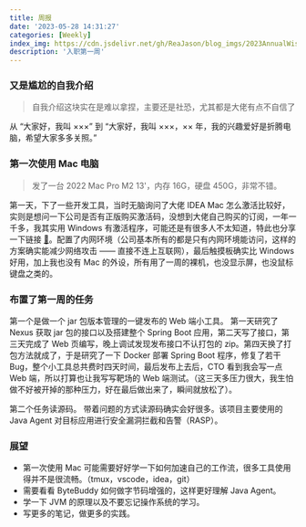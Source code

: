 ```yaml
---
title: 周报
date: '2023-05-28 14:31:27'
categories: [Weekly]
index_img: https://cdn.jsdelivr.net/gh/ReaJason/blog_imgs/2023AnnualWishes_index_img.png
description: '入职第一周'
---
```


### 又是尴尬的自我介绍

> 自我介绍这块实在是难以拿捏，主要还是社恐，尤其都是大佬有点不自信了

从 “大家好，我叫 ×××” 到 “大家好，我叫 ×××，×× 年，我的兴趣爱好是折腾电脑，希望大家多多关照。”

### 第一次使用 Mac 电脑

> 发了一台 2022 Mac Pro M2 13'，内存 16G，硬盘 450G，非常不错。

第一天，下了一些开发工具，当时无脑询问了大佬 IDEA Mac 怎么激活比较好，实则是想问一下公司是否有正版购买激活码，没想到大佬自己购买的订阅，一年一千多，我其实用 Windows 有激活程序，可能还是有很多人不太知道，特此也分享一下链接 [🔗](https://3.jetbra.in/)。配置了内网环境（公司基本所有的都是只有内网环境能访问，这样的方案确实能减少网络攻击 —— 直接不连上互联网），最后触摸板确实比 Windows 好用，加上我也没有 Mac 的外设，所有用了一周的裸机，也没显示屏，也没鼠标键盘之类的。

### 布置了第一周的任务

第一个是做一个 jar 包版本管理的一键发布的 Web 端小工具。
第一天研究了 Nexus 获取 jar 包的接口以及搭建整个 Spring Boot 应用，第二天写了接口，第三天完成了 Web 页编写，晚上调试发现发布接口不认打包的 zip。第四天换了打包方法就成了，于是研究了一下 Docker 部署 Spring Boot 程序，修复了若干 Bug，整个小工具总共费时四天时间，最后发布上去后，CTO 看到我会写一点 Web 端，所以打算也让我写写靶场的 Web 端测试。（这三天多压力很大，我生怕做不好被开掉的那种压力，好在最后做出来了，瞬间就放松了）。

第二个任务读源码。
带着问题的方式读源码确实会好很多。该项目主要使用的 Java Agent 对目标应用进行安全漏洞拦截和告警（RASP）。

### 展望

- 第一次使用 Mac 可能需要好好学一下如何加速自己的工作流，很多工具使用得并不是很流畅。（tmux，vscode，idea，git）
- 需要看看 ByteBuddy 如何做字节码增强的，这样更好理解 Java Agent。
- 学一下 JVM 的原理以及不要忘记操作系统的学习。
- 写更多的笔记，做更多的实践。
